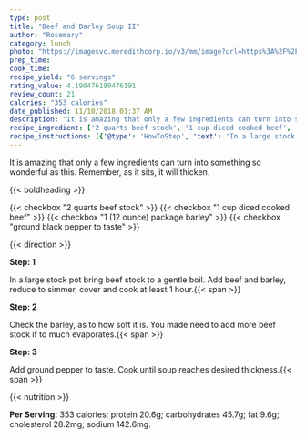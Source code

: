 ```yaml
---
type: post
title: "Beef and Barley Soup II"
author: "Rosemary"
category: lunch
photo: "https://imagesvc.meredithcorp.io/v3/mm/image?url=https%3A%2F%2Fimages.media-allrecipes.com%2Fuserphotos%2F8221067.jpg"
prep_time: 
cook_time: 
recipe_yield: "6 servings"
rating_value: 4.190476190476191
review_count: 21
calories: "353 calories"
date_published: 11/10/2018 01:37 AM
description: "It is amazing that only a few ingredients can turn into something so wonderful as this.  Remember, as it sits, it will thicken."
recipe_ingredient: ['2 quarts beef stock', '1 cup diced cooked beef', '1 (12 ounce) package barley', 'ground black pepper to taste']
recipe_instructions: [{'@type': 'HowToStep', 'text': 'In a large stock pot bring beef stock to a gentle boil.  Add beef and barley, reduce to simmer, cover and cook at least 1 hour.\n'}, {'@type': 'HowToStep', 'text': 'Check the barley, as to how soft it is.  You made need to add more beef stock if to much evaporates.\n'}, {'@type': 'HowToStep', 'text': 'Add ground pepper to taste.  Cook until soup reaches desired thickness.\n'}]
---
```


It is amazing that only a few ingredients can turn into something so wonderful as this.  Remember, as it sits, it will thicken. 

{{< boldheading >}}

{{< checkbox "2 quarts beef stock" >}}
{{< checkbox "1 cup diced cooked beef" >}}
{{< checkbox "1 (12 ounce) package barley" >}}
{{< checkbox "ground black pepper to taste" >}}


{{< direction >}}

**Step: 1**

In a large stock pot bring beef stock to a gentle boil.  Add beef and barley, reduce to simmer, cover and cook at least 1 hour.{{< span >}}

**Step: 2**

Check the barley, as to how soft it is.  You made need to add more beef stock if to much evaporates.{{< span >}}

**Step: 3**

Add ground pepper to taste.  Cook until soup reaches desired thickness.{{< span >}}

{{< nutrition >}}

**Per Serving:** 353 calories; protein 20.6g; carbohydrates 45.7g; fat 9.6g; cholesterol 28.2mg; sodium 142.6mg.